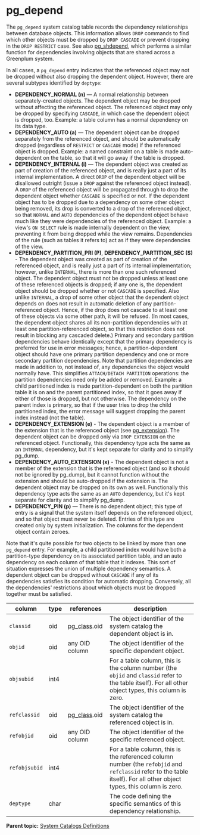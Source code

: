 # pg_depend 

The `pg_depend` system catalog table records the dependency relationships between database objects. This information allows `DROP` commands to find which other objects must be dropped by `DROP CASCADE` or prevent dropping in the `DROP RESTRICT` case. See also [pg\_shdepend](pg_shdepend.html), which performs a similar function for dependencies involving objects that are shared across a Greenplum system.

In all cases, a `pg_depend` entry indicates that the referenced object may not be dropped without also dropping the dependent object. However, there are several subtypes identified by `deptype`:

-   **DEPENDENCY\_NORMAL \(n\)** — A normal relationship between separately-created objects. The dependent object may be dropped without affecting the referenced object. The referenced object may only be dropped by specifying `CASCADE`, in which case the dependent object is dropped, too. Example: a table column has a normal dependency on its data type.
-   **DEPENDENCY\_AUTO \(a\)** — The dependent object can be dropped separately from the referenced object, and should be automatically dropped \(regardless of `RESTRICT` or `CASCADE` mode\) if the referenced object is dropped. Example: a named constraint on a table is made auto-dependent on the table, so that it will go away if the table is dropped.
-   **DEPENDENCY\_INTERNAL \(i\)** — The dependent object was created as part of creation of the referenced object, and is really just a part of its internal implementation. A direct `DROP` of the dependent object will be disallowed outright \(issue a `DROP` against the referenced object instead\). A `DROP` of the referenced object will be propagated through to drop the dependent object whether `CASCADE` is specified or not. If the dependent object has to be dropped due to a dependency on some other object being removed, its drop is converted to a drop of the referenced object, so that `NORMAL` and `AUTO` dependencies of the dependent object behave much like they were dependencies of the referenced object. Example: a view's `ON SELECT` rule is made internally dependent on the view, preventing it from being dropped while the view remains. Dependencies of the rule \(such as tables it refers to\) act as if they were dependencies of the view.
-   **DEPENDENCY\_PARTITION\_PRI \(P\)**, **DEPENDENCY\_PARTITION\_SEC \(S\)** - The dependent object was created as part of creation of the referenced object, and is really just a part of its internal implementation; however, unlike `INTERNAL`, there is more than one such referenced object. The dependent object must not be dropped unless at least one of these referenced objects is dropped; if any one is, the dependent object should be dropped whether or not `CASCADE` is specified. Also unlike `INTERNAL`, a drop of some other object that the dependent object depends on does not result in automatic deletion of any partition-referenced object. Hence, if the drop does not cascade to at least one of these objects via some other path, it will be refused. \(In most cases, the dependent object shares all its non-partition dependencies with at least one partition-referenced object, so that this restriction does not result in blocking any cascaded delete.\) Primary and secondary partition dependencies behave identically except that the primary dependency is preferred for use in error messages; hence, a partition-dependent object should have one primary partition dependency and one or more secondary partition dependencies. Note that partition dependencies are made in addition to, not instead of, any dependencies the object would normally have. This simplifies `ATTACH/DETACH PARTITION` operations: the partition dependencies need only be added or removed. Example: a child partitioned index is made partition-dependent on both the partition table it is on and the parent partitioned index, so that it goes away if either of those is dropped, but not otherwise. The dependency on the parent index is primary, so that if the user tries to drop the child partitioned index, the error message will suggest dropping the parent index instead \(not the table\).
-   **DEPENDENCY\_EXTENSION \(e\)** - The dependent object is a member of the extension that is the referenced object \(see [pg_extension](pg_extension.html)\). The dependent object can be dropped only via `DROP EXTENSION` on the referenced object. Functionally, this dependency type acts the same as an `INTERNAL` dependency, but it's kept separate for clarity and to simplify pg_dump.
-   **DEPENDENCY\_AUTO\_EXTENSION (x)** - The dependent object is not a member of the extension that is the referenced object \(and so it should not be ignored by pg_dump\), but it cannot function without the extension and should be auto-dropped if the extension is. The dependent object may be dropped on its own as well. Functionally this dependency type acts the same as an `AUTO` dependency, but it's kept separate for clarity and to simplify pg_dump.
-   **DEPENDENCY\_PIN \(p\)** — There is no dependent object; this type of entry is a signal that the system itself depends on the referenced object, and so that object must never be deleted. Entries of this type are created only by system initialization. The columns for the dependent object contain zeroes.

Note that it's quite possible for two objects to be linked by more than one `pg_depend` entry. For example, a child partitioned index would have both a partition-type dependency on its associated partition table, and an auto dependency on each column of that table that it indexes. This sort of situation expresses the union of multiple dependency semantics. A dependent object can be dropped without `CASCADE` if any of its dependencies satisfies its condition for automatic dropping. Conversely, all the dependencies' restrictions about which objects must be dropped together must be satisfied.

|column|type|references|description|
|------|----|----------|-----------|
|`classid`|oid|[pg\_class](pg_class.html).oid|The object identifier of the system catalog the dependent object is in.|
|`objid`|oid|any OID column|The object identifier of the specific dependent object.|
|`objsubid`|int4| |For a table column, this is the column number \(the `objid` and `classid` refer to the table itself\). For all other object types, this column is zero.|
|`refclassid`|oid|[pg\_class](pg_class.html).oid|The object identifier of the system catalog the referenced object is in.|
|`refobjid`|oid|any OID column|The object identifier of the specific referenced object.|
|`refobjsubid`|int4| |For a table column, this is the referenced column number \(the `refobjid` and `refclassid` refer to the table itself\). For all other object types, this column is zero.|
|`deptype`|char| |The code defining the specific semantics of this dependency relationship.|

**Parent topic:** [System Catalogs Definitions](../system_catalogs/catalog_ref-html.html)

